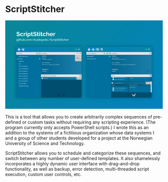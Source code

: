 ﻿# ScriptStitcher
![Preview](Screenshots/ScriptStitcher_Screen.png)

This is a tool that allows you to create arbitrarily complex sequences of pre-defined or custom tasks without requiring any scripting experience. (The program currently only accepts PowerShell scripts.) I wrote this as an addition to the systems of a fictitious organization whose data systems I and a group of other students developed for a project at the Norwegian University of Science and Technology.

ScriptStitcher allows you to schedule and categorize these sequences, and switch between any number of user-defined templates. It also shamelessly incorporates a highly dynamic user interface with drag-and-drop functionality, as well as backup, error detection, multi-threaded script execution, custom user controls, etc.